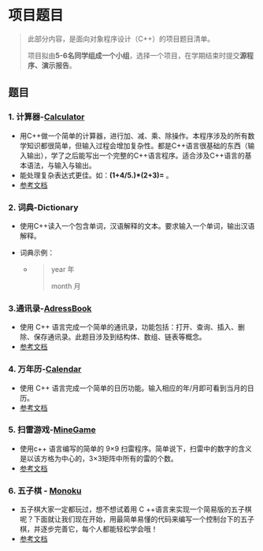 # 项目题目

> 此部分内容，是面向对象程序设计（C++）的项目题目清单。
>
> 项目拟由**5-6名同学组成一个小组**，选择一个项目，在学期结束时提交**源程序、演示报告**。

## 题目

### 1. 计算器-[Calculator](https://www.shiyanlou.com/courses/75/labs/314/document)

- 用C++做一个简单的计算器，进行加、减、乘、除操作。本程序涉及的所有数学知识都很简单，但输入过程会增加复杂性。都是C++语言很基础的东西（输入输出），学了之后能写出一个完整的C++语言程序。适合涉及C++语言的基本语法，与输入与输出。
- 能处理复杂表达式更佳。如：**(1+4/5.)*(2+3)=** 。
- [参考文档](https://www.shiyanlou.com/courses/75/labs/314/document)

### 2. 词典-Dictionary

- 使用C++读入一个包含单词，汉语解释的文本。要求输入一个单词，输出汉语解释。

- 词典示例：

  - > year  年
    >
    > month  月

### 3.通讯录-[AdressBook](https://www.shiyanlou.com/courses/125/labs/402/document)

- 使用 C++ 语言完成一个简单的通讯录，功能包括：打开、查询、插入、删除、保存通讯录。此题目涉及到结构体、数组、链表等概念。
- [参考文档](https://www.shiyanlou.com/courses/125/labs/402/document)

### 4. 万年历-[Calendar](https://www.shiyanlou.com/courses/126/labs/405/document) 

- 使用 C++ 语言完成一个简单的日历功能。输入相应的年/月即可看到当月的日历。
- [参考文档](https://www.shiyanlou.com/courses/126/labs/405/document)

### 5. 扫雷游戏-[MineGame](https://www.shiyanlou.com/courses/116/labs/385/document)

- 使用c++ 语言编写的简单的 9×9 扫雷程序。简单说下，扫雷中的数字的含义是以该方格为中心的，3×3矩阵中所有的雷的个数。
- [参考文档](https://www.shiyanlou.com/courses/116/labs/385/document)

### 6. 五子棋 - [Monoku](https://www.shiyanlou.com/courses/313/labs/966/document)

- 五子棋大家一定都玩过，想不想试着用 C ++语言来实现一个简易版的五子棋呢？下面就让我们现在开始，用最简单易懂的代码来编写一个控制台下的五子棋，并逐步完善它，每个人都能轻松学会哦！
- [参考文档](https://www.shiyanlou.com/courses/313/labs/966/document)



